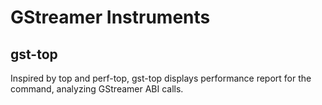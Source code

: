 GStreamer Instruments
=====================

gst-top
-------

Inspired by top and perf-top, gst-top displays performance report for the command, analyzing GStreamer ABI calls.
